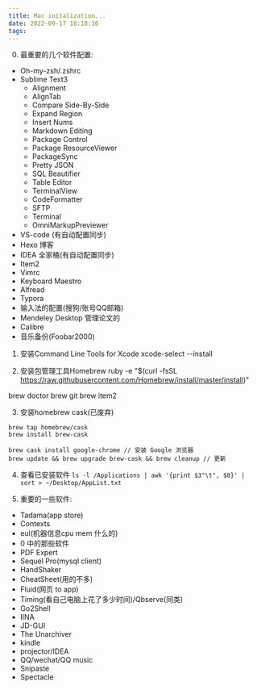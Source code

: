 ```yaml
---
title: Mac initalization...
date: 2022-09-17 18:18:16
tags:
---
```

0. 最重要的几个软件配置:
- Oh-my-zsh/.zshrc
- Sublime Text3
    - Alignment
    - AlignTab
    - Compare Side-By-Side
    - Expand Region
    - Insert Nums
    - Markdown Editing
    - Package Control
    - Package ResourceViewer
    - PackageSync
    - Pretty JSON
    - SQL Beautifier
    - Table Editor
    - TerminalView
    - CodeFormatter
    - SFTP
    - Terminal
    - OmniMarkupPreviewer
- VS-code (有自动配置同步)
- Hexo 博客
- IDEA 全家桶(有自动配置同步)
- Item2
- Vimrc
- Keyboard Maestro
- Alfread
- Typora
- 输入法的配置(搜狗/账号QQ邮箱)
- Mendeley Desktop 管理论文的
- Calibre
- 音乐备份(Foobar2000)

1. 安装Command Line Tools for Xcode
xcode-select --install

2. 安装包管理工具Homebrew
ruby -e "$(curl -fsSL https://raw.githubusercontent.com/Homebrew/install/master/install)"

brew doctor
brew git
brew item2

3. 安装homebrew cask(已废弃)
```shell
brew tap homebrew/cask
brew install brew-cask

brew cask install google-chrome // 安装 Google 浏览器
brew update && brew upgrade brew-cask && brew cleanup // 更新
```

4. 查看已安装软件
`ls -l /Applications | awk '{print $3"\t", $0}' | sort > ~/Desktop/AppList.txt`

5. 重要的一些软件:
- Tadama(app store)
- Contexts
- eul(机器信息cpu mem 什么的)
- 0 中的那些软件
- PDF Expert
- Sequel Pro(mysql client)
- HandShaker
- CheatSheet(用的不多)
- Fluid(网页 to app)
- Timing(看自己电脑上花了多少时间)/Qbserve(同类)
- Go2Shell
- IINA
- JD-GUI
- The Unarchiver
- kindle
- projector/IDEA
- QQ/wechat/QQ music
- Snipaste
- Spectacle